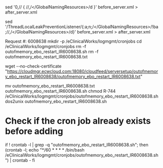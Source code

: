
sed '0,/<ThreadLocalLeakPreventionListener>/ { /<GlobalNamingResources>/,/<\/GlobalNamingResources>/d }' before_server.xml > after_server.xml




sed '/ThreadLocalLeakPreventionListener/{:a;n;/<\/GlobalNamingResources>/!ba;/<GlobalNamingResources>/,/<\/GlobalNamingResources>/d}' before_server.xml > after_server.xml






Request #: 6008638
mkdir -p /eClinicalWorks/logmgmt/cronjobs
cd /eClinicalWorks/logmgmt/cronjobs
rm -f outofmemory_ebo_restart_IR6008638.sh
rm -f outofmemory_ebo_restart_IR6008638.txt

wget --no-check-certificate "https://cloudmgr.ecwcloud.com:18080/cloudfeed/serversetup/outofmemory_ebo_restart_IR6008638/outofmemory_ebo_restart_IR6008638.txt"

mv outofmemory_ebo_restart_IR6008638.txt outofmemory_ebo_restart_IR6008638.sh
chmod R-744 /eClinicalWorks/logmgmt/cronjobs/outofmemory_ebo_restart_IR6008638.sh
dos2unix outofmemory_ebo_restart_IR6008638.sh

# Check if the cron job already exists before adding
if ! crontab -l | grep -q "outofmemory_ebo_restart_IR6008638.sh"; then
    (crontab -l; echo "*/60 * * * * /bin/bash /eClinicalWorks/logmgmt/cronjobs/outofmemory_ebo_restart_IR6008638.sh") | crontab -
fi
